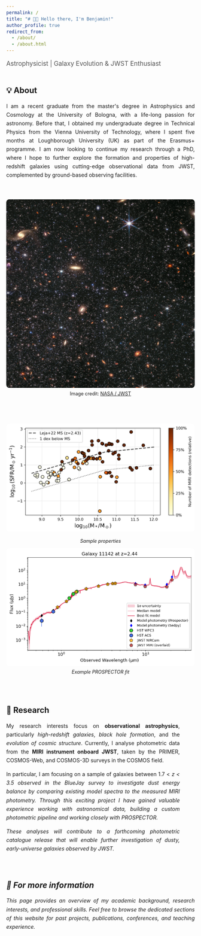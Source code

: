 ```yaml
---
permalink: /
title: "# 👋🏼 Hello there, I'm Benjamin!"
author_profile: true
redirect_from: 
  - /about/
  - /about.html
---
```



<style>
  /* Responsive two-column layout for each section */
  .section-flex {
    display: flex;
    align-items: center;
    justify-content: space-between;
    gap: 40px;
    margin-bottom: 60px;
    flex-wrap: wrap;
  }

  .section-flex img {
    width: 100%;
    height: auto;
    border-radius: 8px;
  }

  .section-text, .section-image {
    flex: 1.3;
    min-width: 280px;
  }

  /* Justify text paragraphs */
  .section-text p {
    text-align: justify;
    line-height: 1.65;
  }

  /* Stack vertically on narrow screens */
  @media (max-width: 900px) {
    .section-flex {
      flex-direction: column;
    }
    .section-text, .section-image {
      width: 100%;
    }
  }

  .caption {
    font-size: 0.9em;
    margin-top: 5px;
    text-align: center;
  }
</style>


<!-- Greeting subtitle -->
<p style="font-size: 1.2em; color: #555; margin-bottom: 20px;">
Astrophysicist | Galaxy Evolution & JWST Enthusiast
</p>


<!-- SECTION 1: About -->
<div class="section-flex">
  <div class="section-text">
    <h2>💡 About</h2>
    <p>
      I am a recent graduate from the master's degree in Astrophysics and Cosmology at the University of Bologna, with a life-long passion for astronomy. Before that, I obtained my undergraduate degree in Technical Physics from the Vienna University of Technology, where I spent five months at Loughborough University (UK) as part of the Erasmus+ programme. I am now looking to continue my research through a PhD, where I hope to further explore the formation and properties of high-redshift galaxies using cutting-edge observational data from JWST, complemented by ground-based observing facilities.
    </p>
  </div>

  <div class="section-image">
    <img src="/images/jwst.png" alt="JWST" style="width: 100%; height: auto; border-radius: 8px;">
    <p class="caption">Image credit: <a href="https://webbtelescope.org/contents/media/images/01GHBYCCMDW24CT0BGH7WXNMS0.html" target="_blank">NASA / JWST</a></em></p>
  </div>
</div>


<!-- SECTION 2: Research -->
<div class="section-flex">
  <div class="section-image">
    <img src="/images/sfms_relative_Leja.png" alt="Sample properties" style="width: 100%; height: auto; border-radius: 8px; margin-bottom: 10px;">
    <p class="caption"><em>Sample properties</em></p>
    <img src="/images/11142.png" alt="Example PROSPECTOR fit" style="width: 100%; height: auto; border-radius: 8px;">
    <p class="caption"><em>Example PROSPECTOR fit</em></p>
  </div>

  <div class="section-text">
    <h2>🔭 Research</h2>
    <p>
      My research interests focus on <strong>observational astrophysics</strong>, particularly <em>high-redshift galaxies</em>, 
      <em>black hole formation</em>, and the <em>evolution of cosmic structure</em>. 
      Currently, I analyse photometric data from the <strong>MIRI instrument onboard JWST</strong>, 
      taken by the PRIMER, COSMOS-Web, and COSMOS-3D surveys in the COSMOS field.
    </p>
    <p>
      In particular, I am focusing on a sample of galaxies between 1.7 < <i>z<i> < 3.5 observed in the BlueJay survey to investigate dust energy balance by comparing existing model spectra to the measured MIRI photometry. Through this exciting project I have gained valuable experience working with astronomical data, building a custom photometric pipeline and working closely with PROSPECTOR.
    </p>
    <p>
      These analyses will contribute to a forthcoming photometric catalogue release that will enable 
      further investigation of dusty, early-universe galaxies observed by JWST.
    </p>
  </div>
</div>

<div class="section-text">
  <h2>📄 For more information</h2>
  <p>
    This page provides an overview of my academic background, research interests, and professional skills. Feel free to browse the dedicated sections of this website for past projects, publications, conferences, and teaching experience.
  </p>
</div>

